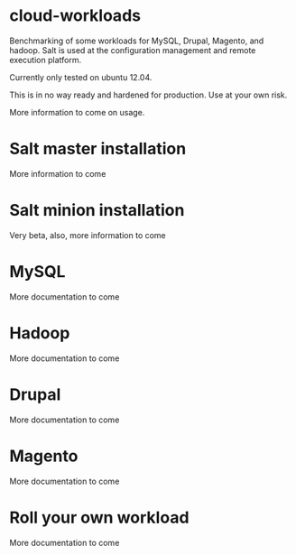 cloud-workloads
===============

Benchmarking of some workloads for MySQL, Drupal, Magento, and hadoop.
Salt is used at the configuration management and remote execution platform.

Currently only tested on ubuntu 12.04.

This is in no way ready and hardened for production.  Use at your own risk.

More information to come on usage.

Salt master installation
========================

More information to come

Salt minion installation
========================

Very beta, also, more information to come

MySQL
=====

More documentation to come

Hadoop
======

More documentation to come

Drupal
======

More documentation to come

Magento
=======

More documentation to come

Roll your own workload
======================

More documentation to come

